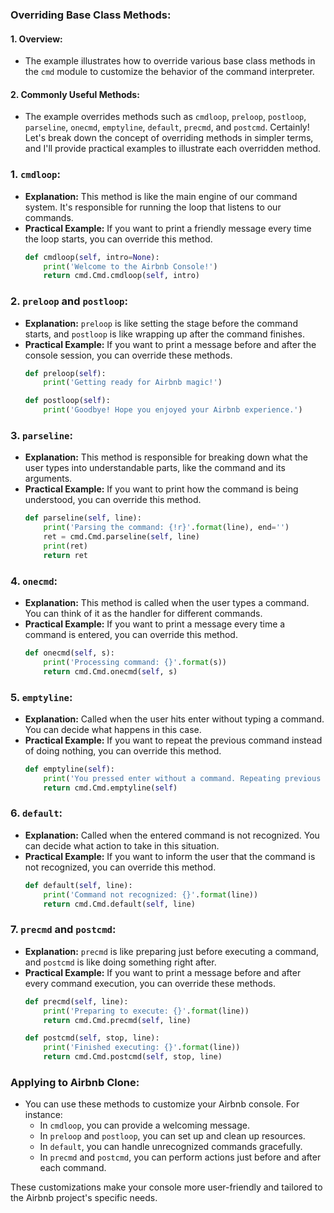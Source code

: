 ### Overriding Base Class Methods:

#### 1. **Overview:**
   - The example illustrates how to override various base class methods in the `cmd` module to customize the behavior of the command interpreter.

#### 2. **Commonly Useful Methods:**
   - The example overrides methods such as `cmdloop`, `preloop`, `postloop`, `parseline`, `onecmd`, `emptyline`, `default`, `precmd`, and `postcmd`.
Certainly! Let's break down the concept of overriding methods in simpler terms, and I'll provide practical examples to illustrate each overridden method.

### 1. **`cmdloop`:**
   - **Explanation:** This method is like the main engine of our command system. It's responsible for running the loop that listens to our commands.
   - **Practical Example:** If you want to print a friendly message every time the loop starts, you can override this method.
     ```python
     def cmdloop(self, intro=None):
         print('Welcome to the Airbnb Console!')
         return cmd.Cmd.cmdloop(self, intro)
     ```

### 2. **`preloop` and `postloop`:**
   - **Explanation:** `preloop` is like setting the stage before the command starts, and `postloop` is like wrapping up after the command finishes.
   - **Practical Example:** If you want to print a message before and after the console session, you can override these methods.
     ```python
     def preloop(self):
         print('Getting ready for Airbnb magic!')

     def postloop(self):
         print('Goodbye! Hope you enjoyed your Airbnb experience.')
     ```

### 3. **`parseline`:**
   - **Explanation:** This method is responsible for breaking down what the user types into understandable parts, like the command and its arguments.
   - **Practical Example:** If you want to print how the command is being understood, you can override this method.
     ```python
     def parseline(self, line):
         print('Parsing the command: {!r}'.format(line), end='')
         ret = cmd.Cmd.parseline(self, line)
         print(ret)
         return ret
     ```

### 4. **`onecmd`:**
   - **Explanation:** This method is called when the user types a command. You can think of it as the handler for different commands.
   - **Practical Example:** If you want to print a message every time a command is entered, you can override this method.
     ```python
     def onecmd(self, s):
         print('Processing command: {}'.format(s))
         return cmd.Cmd.onecmd(self, s)
     ```

### 5. **`emptyline`:**
   - **Explanation:** Called when the user hits enter without typing a command. You can decide what happens in this case.
   - **Practical Example:** If you want to repeat the previous command instead of doing nothing, you can override this method.
     ```python
     def emptyline(self):
         print('You pressed enter without a command. Repeating previous command.')
         return cmd.Cmd.emptyline(self)
     ```

### 6. **`default`:**
   - **Explanation:** Called when the entered command is not recognized. You can decide what action to take in this situation.
   - **Practical Example:** If you want to inform the user that the command is not recognized, you can override this method.
     ```python
     def default(self, line):
         print('Command not recognized: {}'.format(line))
         return cmd.Cmd.default(self, line)
     ```

### 7. **`precmd` and `postcmd`:**
   - **Explanation:** `precmd` is like preparing just before executing a command, and `postcmd` is like doing something right after.
   - **Practical Example:** If you want to print a message before and after every command execution, you can override these methods.
     ```python
     def precmd(self, line):
         print('Preparing to execute: {}'.format(line))
         return cmd.Cmd.precmd(self, line)

     def postcmd(self, stop, line):
         print('Finished executing: {}'.format(line))
         return cmd.Cmd.postcmd(self, stop, line)
     ```

### Applying to Airbnb Clone:

- You can use these methods to customize your Airbnb console. For instance:
  - In `cmdloop`, you can provide a welcoming message.
  - In `preloop` and `postloop`, you can set up and clean up resources.
  - In `default`, you can handle unrecognized commands gracefully.
  - In `precmd` and `postcmd`, you can perform actions just before and after each command.

These customizations make your console more user-friendly and tailored to the Airbnb project's specific needs.